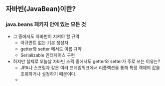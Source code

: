 ## 자바빈(JavaBean)이란?
### java.beans 패키지 안에 있는 모든 것

- 그 중에서도 자바빈이 지켜야 할 규약
  - 아규먼트 없는 기본 생성자
  - getter와 setter 메서드 이름 규약
  - Serializable 인터페이스 구현
- 하지만 실제로 오늘날 자바빈 스펙 중에서도 getter와 setter가 주로 쓰는 이유는?
  - JPA나 스프링과 같은 여러 프레임워크에서 리플렉션을 통해 특정 객체의 값을 조회하거나 설정하기 때문이다.
  - 

